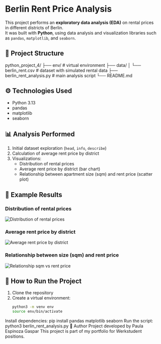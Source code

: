 # Berlin Rent Price Analysis

This project performs an **exploratory data analysis (EDA)** on rental prices in different districts of Berlin.  
It was built with **Python**, using data analysis and visualization libraries such as `pandas`, `matplotlib`, and `seaborn`.

## 📂 Project Structure

python_project_4/
├── env/ # virtual environment
├── data/
│ └── berlin_rent.csv # dataset with simulated rental data
├── berlin_rent_analysis.py # main analysis script
└── README.md

## ⚙️ Technologies Used
- Python 3.13
- pandas
- matplotlib
- seaborn

## 📊 Analysis Performed
1. Initial dataset exploration (`head`, `info`, `describe`)
2. Calculation of average rent price by district
3. Visualizations:
   - Distribution of rental prices
   - Average rent price by district (bar chart)
   - Relationship between apartment size (sqm) and rent price (scatter plot)

## 📸 Example Results

### Distribution of rental prices
![Distribution of rental prices](./images/distribution_prices.png)

### Average rent price by district
![Average rent price by district](./images/average_price.png)

### Relationship between size (sqm) and rent price
![Relationship sqm vs rent price](./images/relationship_sqm_price.png)

## 🚀 How to Run the Project

1. Clone the repository
2. Create a virtual environment:
   ```bash
   python3 -m venv env
   source env/bin/activate
Install dependencies:
pip install pandas matplotlib seaborn
Run the script:
python3 berlin_rent_analysis.py
🙋 Author
Project developed by Paula Espinoza Gaspar
 This project is part of my portfolio for Werkstudent positions.
